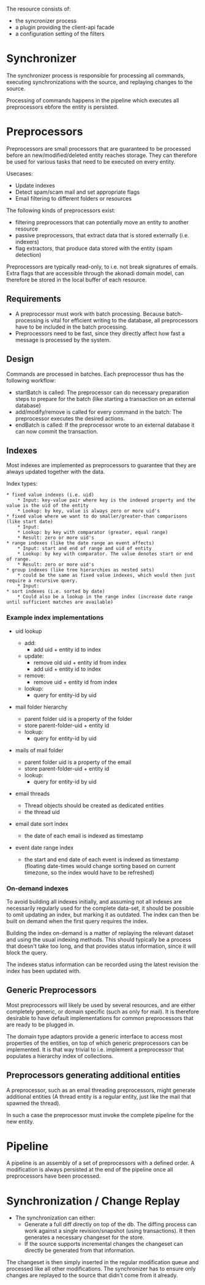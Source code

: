 The resource consists of:

* the syncronizer process
* a plugin providing the client-api facade
* a configuration setting of the filters

# Synchronizer
The synchronizer process is responsible for processing all commands, executing synchronizations with the source, and replaying changes to the source.

Processing of commands happens in the pipeline which executes all preprocessors ebfore the entity is persisted.

# Preprocessors
Preprocessors are small processors that are guaranteed to be processed before an new/modified/deleted entity reaches storage. They can therefore be used for various tasks that need to be executed on every entity.

Usecases:

* Update indexes
* Detect spam/scam mail and set appropriate flags
* Email filtering to different folders or resources

The following kinds of preprocessors exist:

* filtering preprocessors that can potentially move an entity to another resource
* passive preprocessors, that extract data that is stored externally (i.e. indexers)
* flag extractors, that produce data stored with the entity (spam detection)

Preprocessors are typically read-only, to i.e. not break signatures of emails. Extra flags that are accessible through the akonadi domain model, can therefore be stored in the local buffer of each resource.

## Requirements
* A preprocessor must work with batch processing. Because batch-processing is vital for efficient writing to the database, all preprocessors have to be included in the batch processing.
* Preprocessors need to be fast, since they directly affect how fast a message is processed by the system.

## Design
Commands are processed in batches. Each preprocessor thus has the following workflow:
* startBatch is called: The preprocessor can do necessary preparation steps to prepare for the batch (like starting a transaction on an external database)
* add/modify/remove is called for every command in the batch: The preprocessor executes the desired actions.
* endBatch is called: If the preprocessor wrote to an external database it can now commit the transaction.

## Indexes
Most indexes are implemented as preprocessors to guarantee that they are always updated together with the data.

Index types:

    * fixed value indexes (i.e. uid)
        * Input: key-value pair where key is the indexed property and the value is the uid of the entity
        * Lookup: by key, value is always zero or more uid's
    * fixed value where we want to do smaller/greater-than comparisons (like start date)
        * Input:
        * Lookup: by key with comparator (greater, equal range)
        * Result: zero or more uid's
    * range indexes (like the date range an event affects)
        * Input: start and end of range and uid of entity
        * Lookup: by key with comparator. The value denotes start or end of range.
        * Result: zero or more uid's
    * group indexes (like tree hierarchies as nested sets)
        * could be the same as fixed value indexes, which would then just require a recursive query.
        * Input:
    * sort indexes (i.e. sorted by date)
        * Could also be a lookup in the range index (increase date range until sufficient matches are available)

### Example index implementations
* uid lookup
    * add:
        * add uid + entity id to index
    * update:
        * remove old uid + entity id from index
        * add uid + entity id to index
    * remove:
        * remove uid + entity id from index
    * lookup:
        * query for entity-id by uid

* mail folder hierarchy
    * parent folder uid is a property of the folder
    * store parent-folder-uid + entity id
    * lookup:
        * query for entity-id by uid

* mails of mail folder
    * parent folder uid is a property of the email
    * store parent-folder-uid + entity id
    * lookup:
        * query for entity-id by uid

* email threads
    * Thread objects should be created as dedicated entities
    * the thread uid

* email date sort index
    * the date of each email is indexed as timestamp

* event date range index
    * the start and end date of each event is indexed as timestamp (floating date-times would change sorting based on current timezone, so the index would have to be refreshed)

### On-demand indexes
To avoid building all indexes initially, and assuming not all indexes are necessarily regularly used for the complete data-set, it should be possible to omit updating an index, but marking it as outdated. The index can then be built on demand when the first query requires the index.

Building the index on-demand is a matter of replaying the relevant dataset and using the usual indexing methods. This should typically be a process that doesn't take too long, and that provides status information, since it will block the query.

The indexes status information can be recorded using the latest revision the index has been updated with.

## Generic Preprocessors
Most preprocessors will likely be used by several resources, and are either completely generic, or domain specific (such as only for mail).
It is therefore desirable to have default implementations for common preprocessors that are ready to be plugged in.

The domain type adaptors provide a generic interface to access most properties of the entities, on top of which generic preprocessors can be implemented.
It is that way trivial to i.e. implement a preprocessor that populates a hierarchy index of collections.

## Preprocessors generating additional entities
A preprocessor, such as an email threading preprocessors, might generate additional entities (A thread entity is a regular entity, just like the mail that spawned the thread).

In such a case the preprocessor must invoke the complete pipeline for the new entity.

# Pipeline
A pipeline is an assembly of a set of preprocessors with a defined order. A modification is always persisted at the end of the pipeline once all preprocessors have been processed.

# Synchronization / Change Replay
* The synchronization can either:
    * Generate a full diff directly on top of the db. The diffing process can work against a single revision/snapshot (using transactions). It then generates a necessary changeset for the store.
    * If the source supports incremental changes the changeset can directly be generated from that information.

The changeset is then simply inserted in the regular modification queue and processed like all other modifications. The synchronizer has to ensure only changes are replayed to the source that didn't come from it already.

